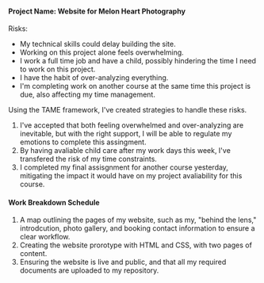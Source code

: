 ####  Project Name: **Website for Melon Heart Photography** 
Risks: 
- My technical skills could delay building the site.
- Working on this project alone feels overwhelming. 
- I work a full time job and have a child, possibly hindering the time I need to work on this project. 
- I have the habit of over-analyzing everything. 
- I'm completing work on another course at the same time this project is due, also affecting my time management. 

Using the TAME framework, I've created strategies to handle these risks. 
1. I've accepted that both feeling overwhelmed and over-analyzing are inevitable, but with the right support, I will be able to regulate my emotions to complete this assingment. 
2. By having avaliable child care after my work days this week, I've transfered the risk of my time constraints. 
3. I completed my final assisgnment for another course yesterday, mitigating the impact it would have on my project avaliability for this course. 

#### Work Breakdown Schedule 
1. A map outlining the pages of my website, such as my, "behind the lens," introdcution, photo gallery, and booking contact information to ensure a clear workflow. 
2. Creating the website prorotype with HTML and CSS, with two pages of content. 
3. Ensuring the website is live and public, and that all my required documents are uploaded to my repository. 